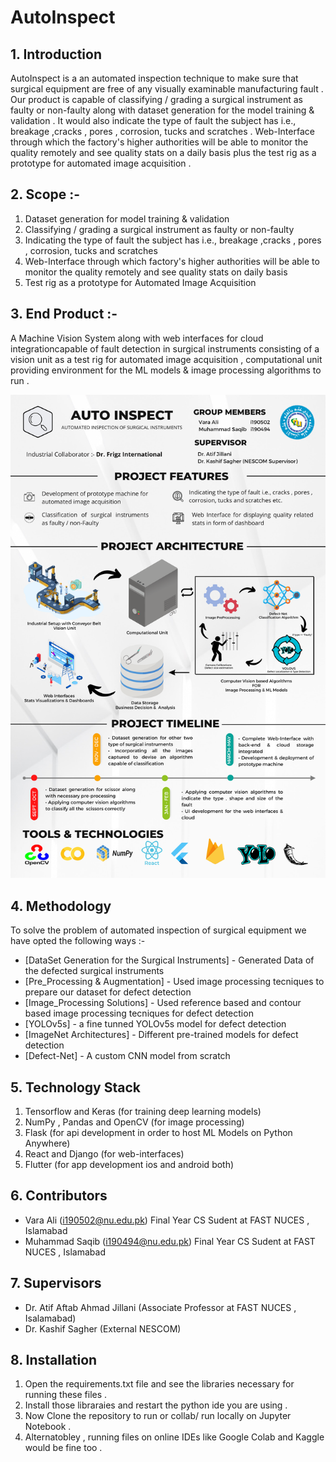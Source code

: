 # AutoInspect
## 1. Introduction

AutoInspect is a an automated inspection technique to make sure that surgical equipment are free of any visually examinable manufacturing fault . Our product is capable of classifying / grading a surgical instrument as faulty or non-faulty along with dataset generation for the model training & validation . It would also indicate the type of fault the subject has i.e., breakage ,cracks , pores , corrosion, tucks and scratches . Web-Interface through which the factory's higher authorities will be able to monitor the quality remotely and see quality stats on a daily basis plus the test rig as a prototype for automated image acquisition .

## 2. Scope :-

1. Dataset generation for model training & validation
2. Classifying / grading a surgical instrument as faulty or non-faulty
3. Indicating the type of fault the subject has i.e., breakage ,cracks , pores ,
corrosion, tucks and scratches
4. Web-Interface through which factory's higher authorities will be able to monitor
the quality remotely and see quality stats on daily basis
5. Test rig as a prototype for Automated Image Acquisition

## 3. End Product :- 

A Machine Vision System along with web interfaces for cloud integrationcapable of fault detection in surgical instruments consisting of a vision unit as a test rig for automated image acquisition , computational unit providing environment for the ML models & image processing algorithms to run .

![Project HighLevel Architecture](https://github.com/MuhammadSaqib001/Automated-Inspection-of-Surgical-Instruments/blob/main/project.png)

## 4. Methodology

To solve the problem of automated inspection of surgical equipment we have opted the following ways :-

- [DataSet Generation for the Surgical Instruments] - Generated Data of the defected surgical instruments 
- [Pre_Processing & Augmentation] - Used image processing tecniques to prepare our dataset for defect detection
- [Image_Processing Solutions] - Used  reference based and contour based image processing tecniques for defect detection
- [YOLOv5s] - a fine tunned YOLOv5s model for defect detection
- [ImageNet Architectures] - Different pre-trained models for defect detection
- [Defect-Net] - A custom CNN model from scratch

## 5. Technology Stack

1. Tensorflow and Keras (for training deep learning models)
2. NumPy , Pandas and OpenCV (for image processing)
3. Flask (for api development in order to host ML Models on Python Anywhere)
4. React and Django (for web-interfaces)
5. Flutter (for app development ios and android both) 

## 6. Contributors

- Vara Ali (i190502@nu.edu.pk) Final Year CS Sudent at FAST NUCES , Islamabad
- Muhammad Saqib (i190494@nu.edu.pk) Final Year CS Sudent at FAST NUCES , Islamabad

## 7. Supervisors

- Dr. Atif Aftab Ahmad Jillani (Associate Professor at FAST NUCES , Isalamabad)
- Dr. Kashif Sagher (External NESCOM)

## 8. Installation

1. Open the requirements.txt file and see the libraries necessary for running these files .
2. Install those libraraies and restart the python ide you are using .
3. Now Clone the repository to run or collab/ run locally on Jupyter Notebook .
4. Alternatobley , running files on online IDEs like Google Colab and Kaggle would be fine too .



